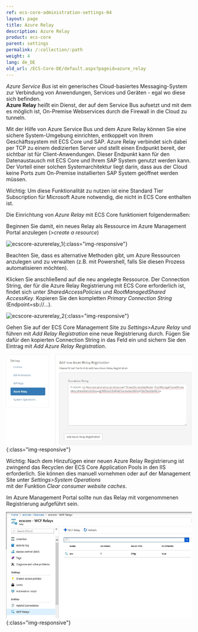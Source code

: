```yaml
---
ref: ecs-core-administration-settings-04
layout: page
title: Azure Relay
description: Azure Relay
product: ecs-core
parent: settings
permalink: /:collection/:path
weight: 4
lang: de_DE
old_url: /ECS-Core-DE/default.aspx?pageid=azure_relay
---
```


*Azure Service Bus* ist ein generisches Cloud-basiertes Messaging-System zur Verbindung von Anwendungen, Services und Geräten - egal wo diese sich befinden. <br>
**Azure Relay** heißt ein Dienst, der auf dem Service Bus aufsetzt und mit dem es möglich ist, On-Premise Webservices durch die Firewall in die Cloud zu tunneln. 

Mit der Hilfe von Azure Service Bus und dem Azure Relay können Sie eine sichere System-Umgebung einrichten, entkoppelt von Ihrem Geschäftssystem mit ECS Core und SAP.
Azure Relay verbindet sich dabei per TCP zu einem dedizierten Server und stellt einen Endpunkt bereit, der sichtbar ist für Client-Anwendungen. Dieser Endpunkt kann für den Datenaustausch mit ECS Core und Ihrem SAP System genutzt werden kann. 
Der Vorteil einer solchen Systemarchitektur liegt darin, dass aus der Cloud keine Ports zum On-Premise installierten SAP System geöffnet werden müssen. 

Wichtig: Um diese Funktionalität zu nutzen ist eine Standard Tier Subscription für Microsoft Azure notwendig, die nicht in ECS Core enthalten ist.

Die Einrichtung von *Azure Relay* mit ECS Core funktioniert folgendermaßen:

Beginnen Sie damit, ein neues Relay als Ressource im Azure Management Portal anzulegen (>*create a resource*)

![ecscore-azurerelay_1](/img/content/ecscore-azurerelay_1.png){:class="img-responsive"}

Beachten Sie, dass es alternative Methoden gibt, um Azure Ressourcen anzulegen und zu verwalten (z.B. mit Powershell, falls Sie diesen Prozess automatisieren möchten).

Klicken Sie anschließend auf die neu angelegte Ressource. Der Connection String, der für die Azure Relay Registrierung mit ECS Core erforderlich ist, findet sich unter *SharedAccessPolicies* und *RootManagedShared AccessKey*.
Kopieren Sie den kompletten *Primary Connection String* (Endpoint=sb://...). 

![ecscore-azurerelay_2](/img/content/ecscore-azurerelay_2.png){:class="img-responsive"}

Gehen Sie auf der ECS Core Management Site zu *Settings>Azure Relay* und führen mit *Add Relay Registration* eine neue Registrierung durch.
Fügen Sie dafür den kopierten Connection String in das Feld ein und sichern Sie den Eintrag mit *Add Azure Relay Registration*.

![ecscore-azurerelay_3](/img/content/ecscore-azurerelay_3.png){:class="img-responsive"}

Wichtig: Nach dem Hinzufügen einer neuen Azure Relay Registrierung ist zwingend das Recyclen der ECS Core Application Pools in den IIS erforderlich. Sie können dies manuell vornehmen oder auf der Management Site unter *Settings>System Operations* <br>
mit der Funktion *Clear consumer website caches*.

Im Azure Management Portal sollte nun das Relay mit vorgenommenen Registrierung aufgeführt sein.

![ecscore-azurerelay_4](/img/content/ecscore-azurerelay_4.png){:class="img-responsive"}

 


